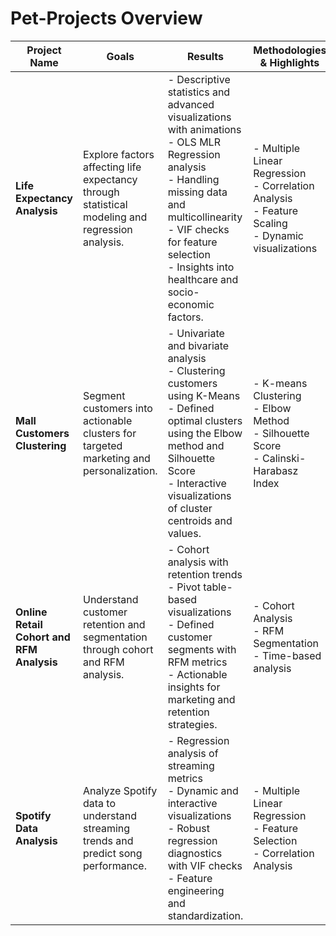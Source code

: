# Pet-Projects Overview

| **Project Name**                 | **Goals**                                                    | **Results**                                                                                                                                                                                                                                                                                                              | **Methodologies & Highlights**                                                                                         | **Libraries Used**                                                                                 | **Skills Demonstrated**                                                                                      |
|----------------------------------|-------------------------------------------------------------|--------------------------------------------------------------------------------------------------------------------------------------------------------------------------------------------------------------------------------------------------------------------------------------------------------------------------|-------------------------------------------------------------------------------------------------------------------------|---------------------------------------------------------------------------------------------------|------------------------------------------------------------------------------------------------------------|
| **Life Expectancy Analysis**     | Explore factors affecting life expectancy through statistical modeling and regression analysis. | - Descriptive statistics and advanced visualizations with animations<br>- OLS MLR Regression analysis<br>- Handling missing data and multicollinearity<br>- VIF checks for feature selection<br>- Insights into healthcare and socio-economic factors.                                                                 | - Multiple Linear Regression<br>- Correlation Analysis<br>- Feature Scaling<br>- Dynamic visualizations                 | pandas, numpy, statsmodels, scipy, sklearn, datetime, seaborn, matplotlib, plotly.express          | Data Cleaning, Statistical Modeling, Regression Diagnostics, Advanced Visualizations                      |
| **Mall Customers Clustering**    | Segment customers into actionable clusters for targeted marketing and personalization.         | - Univariate and bivariate analysis<br>- Clustering customers using K-Means<br>- Defined optimal clusters using the Elbow method and Silhouette Score<br>- Interactive visualizations of cluster centroids and values.                                                                                                   | - K-means Clustering<br>- Elbow Method<br>- Silhouette Score<br>- Calinski-Harabasz Index                              | pandas, numpy, sklearn, seaborn, matplotlib, plotly.express                                       | Clustering, Data Preprocessing, Optimal Cluster Selection, Visual Storytelling                            |
| **Online Retail Cohort and RFM Analysis** | Understand customer retention and segmentation through cohort and RFM analysis.               | - Cohort analysis with retention trends<br>- Pivot table-based visualizations<br>- Defined customer segments with RFM metrics<br>- Actionable insights for marketing and retention strategies.                                                                                                                            | - Cohort Analysis<br>- RFM Segmentation<br>- Time-based analysis                                           | pandas, numpy, datetime, seaborn, matplotlib, plotly.express                                    | Pivot Table Analysis, Segmentation, Time-based Data Analysis                                             |
| **Spotify Data Analysis**        | Analyze Spotify data to understand streaming trends and predict song performance.               | - Regression analysis of streaming metrics<br>- Dynamic and interactive visualizations<br>- Robust regression diagnostics with VIF checks<br>- Feature engineering and standardization.                                                                                                                                    | - Multiple Linear Regression<br>- Feature Selection<br>- Correlation Analysis                             | pandas, numpy, statsmodels, scipy, sklearn, seaborn, matplotlib, plotly.express               | Feature Engineering, Statistical Analysis, Regression Diagnostics, Data Visualization                    |
